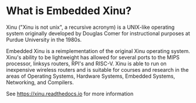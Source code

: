 # What is Embedded Xinu?

Xinu ("Xinu is not unix", a recursive acronym) is a UNIX-like operating system originally developed by Douglas Comer for instructional purposes at Purdue University in the 1980s.

Embedded Xinu is a reimplementation of the original Xinu operating system. Xinu's ability to be lightweight has allowed for several ports to the MIPS processor, linksys routers, RPI's and RISC-V. Xinu is able to run on inexpensive wireless routers and is suitable for courses and research in the areas of Operating Systems, Hardware Systems, Embedded Systems, Networking, and Compilers.

See https://xinu.readthedocs.io for more information